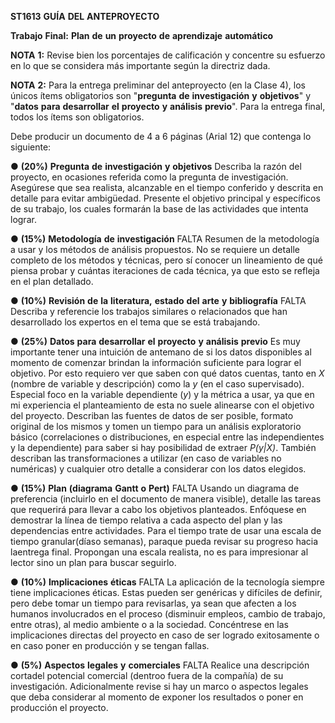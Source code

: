 **ST1613** **GUÍA** **DEL** **ANTEPROYECTO**

**Trabajo** **Final:** **Plan** **de** **un** **proyecto** **de**
**aprendizaje** **automático**

**NOTA** **1:** Revise bien los porcentajes de calificación y concentre
su esfuerzo en lo que se considera más importante según la directriz
dada.

**NOTA** **2:** Para la entrega preliminar del anteproyecto (en la Clase
4), los únicos ítems obligatorios son "**pregunta** **de**
**investigación** **y** **objetivos**" y "**datos** **para**
**desarrollar** **el** **proyecto** **y** **análisis** **previo**". Para
la entrega final, todos los ítems son obligatorios.

Debe producir un documento de 4 a 6 páginas (Arial 12) que contenga lo
siguiente:

● **(20%)** **Pregunta** **de** **investigación** **y** **objetivos**
 Describa la razón del proyecto, en ocasiones referida como la pregunta
 de investigación. Asegúrese que sea realista, alcanzable en el tiempo
 conferido y descrita en detalle para evitar ambigüedad. Presente el
 objetivo principal y específicos de su trabajo, los cuales formarán la
 base de las actividades que intenta lograr.

 ● **(15%)** **Metodología** **de** **investigación** FALTA
 Resumen de la metodología a usar y los métodos de análisis propuestos.
 No se requiere un detalle completo de los métodos y técnicas, pero sí
 conocer un lineamiento de qué piensa probar y cuántas iteraciones de
 cada técnica, ya que esto se refleja en el plan detallado.

 ● **(10%)** **Revisión** **de** **la** **literatura,** **estado**
 **del** **arte** **y** **bibliografía** FALTA
 Describa y referencie los trabajos similares o relacionados que han
 desarrollado los expertos en el tema que se está trabajando.

 ● **(25%)** **Datos** **para** **desarrollar** **el** **proyecto**
 **y** **análisis** **previo**
 Es muy importante tener una intuición de antemano de si los datos
 disponibles al momento de comenzar brindan la información suficiente
 para lograr el objetivo. Por esto requiero ver que saben con qué datos
 cuentas, tanto en *X* (nombre de variable y descripción) como la *y*
 (en el caso supervisado). Especial foco en la variable dependiente
 (*y*) y la métrica a usar, ya que en mi experiencia el planteamiento
 de esta no suele alinearse con el objetivo del proyecto. Describan las
 fuentes de datos de ser posible, formato original de los mismos y
 tomen un tiempo para un análisis exploratorio básico (correlaciones o
 distribuciones, en especial entre las independientes y la dependiente)
 para saber si hay posibilidad de extraer *P(y\|X)*. También describan
 las transformaciones a utilizar (en caso de variables no numéricas) y
 cualquier otro detalle a considerar con los datos elegidos.

● **(15%)** **Plan** **(diagrama** **Gantt** **o** **Pert)** FALTA
 Usando un diagrama de preferencia (incluirlo en el documento de manera
 visible), detalle las tareas que requerirá para llevar a cabo los
 objetivos planteados. Enfóquese en demostrar la línea de tiempo
 relativa a cada aspecto del plan y las dependencias entre actividades.
 Para el tiempo trate de usar una escala de tiempo granular(díaso
 semanas), paraque pueda revisar su progreso hacia laentrega final.
 Propongan una escala realista, no es para impresionar al lector sino
 un plan para buscar seguirlo.

● **(10%)** **Implicaciones** **éticas** FALTA
 La aplicación de la tecnología siempre tiene implicaciones éticas.
 Estas pueden ser genéricas y difíciles de definir, pero debe tomar un
 tiempo para revisarlas, ya sean que afecten a los humanos involucrados
 en el proceso (disminuir empleos, cambio de trabajo, entre otras), al
 medio ambiente o a la sociedad. Concéntrese en las implicaciones
 directas del proyecto en caso de ser logrado exitosamente o en caso
 poner en producción y se tengan fallas.

● **(5%)** **Aspectos** **legales** **y** **comerciales** FALTA
 Realice una descripción cortadel potencial comercial (dentroo fuera de
 la compañía) de su investigación. Adicionalmente revise si hay un
 marco o aspectos legales que deba considerar al momento de exponer los
 resultados o poner en producción el proyecto.
